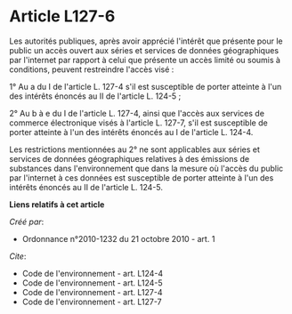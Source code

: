 # Article L127-6

Les autorités publiques, après avoir apprécié l'intérêt que présente pour le public un accès ouvert aux séries et services de
données géographiques par l'internet par rapport à celui que présente un accès limité ou soumis à conditions, peuvent
restreindre l'accès visé : 

1° Au a du I de l'article L. 127-4 s'il est susceptible de porter atteinte à l'un des intérêts énoncés au II de l'article L.
124-5 ; 

2° Au b à e du I de l'article L. 127-4, ainsi que l'accès aux services de commerce électronique visés à l'article L. 127-7,
s'il est susceptible de porter atteinte à l'un des intérêts énoncés au I de l'article L. 124-4. 

Les restrictions mentionnées au 2° ne sont applicables aux séries et services de données géographiques relatives à des
émissions de substances dans l'environnement que dans la mesure où l'accès du public par l'internet à ces données est
susceptible de porter atteinte à l'un des intérêts énoncés au II de l'article L. 124-5.

**Liens relatifs à cet article**

_Créé par_:

  - Ordonnance n°2010-1232 du 21 octobre 2010 - art. 1

_Cite_:

  - Code de l'environnement - art. L124-4
  - Code de l'environnement - art. L124-5
  - Code de l'environnement - art. L127-4
  - Code de l'environnement - art. L127-7
